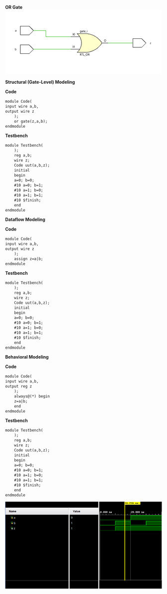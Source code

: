 **OR Gate**
![Schematic](Orsche.png)

**Structural (Gate-Level) Modeling**

**Code** 
```
module Code(
input wire a,b,
output wire z
    );
    or gate(z,a,b);
endmodule
```

**Testbench**
```
module Testbench(
    );
    reg a,b;
    wire z;
    Code uut(a,b,z);
    initial
    begin
    a=0; b=0;
    #10 a=0; b=1;
    #10 a=1; b=0;
    #10 a=1; b=1;
    #10 $finish;
    end
endmodule
```

**Dataflow Modeling**

**Code**
```
module Code(
input wire a,b,
output wire z
    );
    assign z=a|b;
endmodule
```
**Testbench**
```
module Testbench(
    );
    reg a,b;
    wire z;
    Code uut(a,b,z);
    initial
    begin
    a=0; b=0;
    #10 a=0; b=1;
    #10 a=1; b=0;
    #10 a=1; b=1;
    #10 $finish;
    end
endmodule
```
**Behavioral Modeling**

**Code**
```
module Code(
input wire a,b,
output reg z
    );
    always@(*) begin
    z=a|b;
    end
endmodule
```
**Testbench**
```
module Testbench(
    );
    reg a,b;
    wire z;
    Code uut(a,b,z);
    initial
    begin
    a=0; b=0;
    #10 a=0; b=1;
    #10 a=1; b=0;
    #10 a=1; b=1;
    #10 $finish;
    end
endmodule

```

![Testbench](OrT.png)

